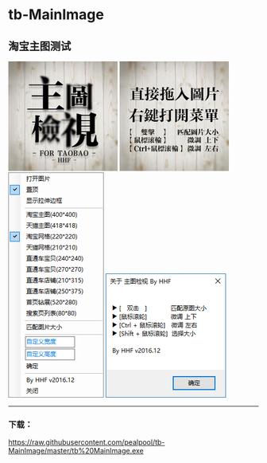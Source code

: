 # tb-MainImage
## 淘宝主图测试

![](https://raw.githubusercontent.com/pealpool/tb-MainImage/master/h01.png)
![](https://raw.githubusercontent.com/pealpool/tb-MainImage/master/h02.png)
![](https://raw.githubusercontent.com/pealpool/tb-MainImage/master/h03.png)
![](https://raw.githubusercontent.com/pealpool/tb-MainImage/master/h04.png)

---

### 下载：
  https://raw.githubusercontent.com/pealpool/tb-MainImage/master/tb%20MainImage.exe
